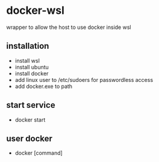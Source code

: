 # docker-wsl
wrapper to allow the host to use docker inside wsl

## installation
- install wsl
- install ubuntu 
- install docker
- add linux user to /etc/sudoers for passwordless access 
- add docker.exe to path

## start service
- docker start

## user docker
- docker [command]
